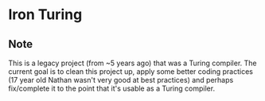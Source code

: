 Iron Turing
====

Note
---

This is a legacy project (from ~5 years ago) that was a Turing compiler. The current goal is to clean this project up, apply some better coding practices (17 year old Nathan wasn't very good at best practices) and perhaps fix/complete it to the point that it's usable as a Turing compiler.